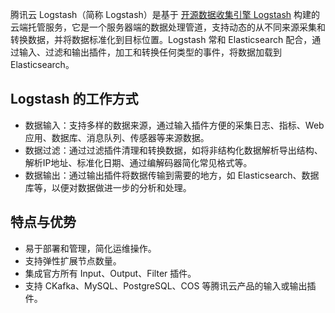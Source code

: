 腾讯云 Logstash（简称 Logstash）是基于 [开源数据收集引擎 Logstash](https://www.elastic.co/guide/en/logstash/current/introduction.html) 构建的云端托管服务，它是一个服务器端的数据处理管道，支持动态的从不同来源采集和转换数据，并将数据标准化到目标位置。Logstash 常和 Elasticsearch 配合，通过输入、过滤和输出插件，加工和转换任何类型的事件，将数据加载到 Elasticsearch。

## Logstash 的工作方式
- 数据输入：支持多样的数据来源，通过输入插件方便的采集日志、指标、Web 应用、数据库、消息队列、传感器等来源数据。
- 数据过滤：通过过滤插件清理和转换数据，如将非结构化数据解析导出结构、解析IP地址、标准化日期、通过编解码器简化常见格式等。
- 数据输出：通过输出插件将数据传输到需要的地方，如 Elasticsearch、数据库等，以便对数据做进一步的分析和处理。

## 特点与优势
- 易于部署和管理，简化运维操作。
- 支持弹性扩展节点数量。
- 集成官方所有 Input、Output、Filter 插件。
- 支持 CKafka、MySQL、PostgreSQL、COS 等腾讯云产品的输入或输出插件。

